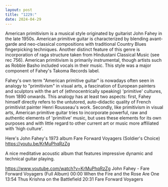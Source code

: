 ```yaml
---
layout: post
title: "1229:"
date: 2024-04-29
---
```


American primitivism is a musical style originated by guitarist John Fahey in the late 1950s. American primitive guitar is characterized by blending avant-garde and neo-classical compositions with traditional Country Blues fingerpicking techniques. Another distinct feature of this genre is incorporation of raga structure taken from Hindustani Classical Music (see rec 756). American primitivism is primarily instrumental, though artists such as Robbie Basho included vocals in their music. This style was a major component of Fahey's Takoma Records label.

Fahey's own term "American primitive guitar" is nowadays often seen in analogy to "primitivism" in visual arts, a fascination of European painters and sculptors with the art of (ethnocentrically speaking) 'primitive' cultures, from 1890 onwards. This analogy has at least two aspects: first, Fahey himself directly refers to the untutored, auto-didactic quality of French primitivist painter Henri Rousseau's work. Secondly, like primitivism in visual arts, American primitive guitar tries to incorporate powerful, raw and authentic elements of 'primitive' music, but uses these elements for its own purposes and with little regard to other current art or music more affiliated with 'high culture'.

Here's John Fahey's 1973 album  Fare Forward Voyagers (Soldier's Choice) 
https://youtu.be/KrMuPhqRzZg

A nice meditative acoustic album that features impressive dynamic and technical guitar playing.

https://www.youtube.com/watch?v=KrMuPhqRzZg
John Fahey - Fare Forward Voyagers (Full Album)
00:00 When the Fire and the Rose Are One
13:54 Thus Krishna on the Battlefield
20:31 Fare Forward Voyagers

